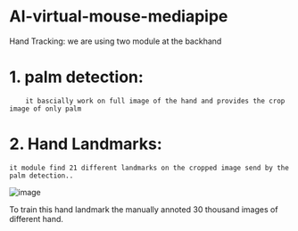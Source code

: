 # AI-virtual-mouse-mediapipe

Hand Tracking:
we are using two module at the backhand 
# 1. palm detection:
		it bascially work on full image of the hand and provides the crop image of only palm
# 2. Hand Landmarks:
	it module find 21 different landmarks on the cropped image send by the palm detection..
 
![image](https://user-images.githubusercontent.com/61948628/144909331-014d066d-a488-4af2-9370-7966d9495129.png)

To train this hand landmark the manually annoted 30 thousand images 	of different hand.
